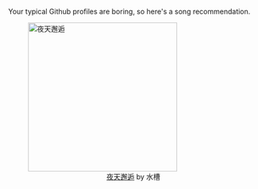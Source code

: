 Your typical Github profiles are boring, so here's a song recommendation.
<figure><img width="300" height="300" src="https://i.scdn.co/image/ab67616d0000b2734ec7d3b2a6bcb8e1ad90e42d" alt="夜天邂逅" /><figcaption align="center"><a href="https://open.spotify.com/track/0NfwOFiW0jSwVLFjR0PIfW" target="_blank">夜天邂逅</a> by 水槽</figcaption></figure>

